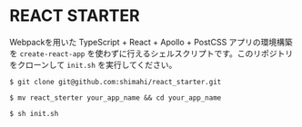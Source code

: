 # REACT STARTER

Webpackを用いた TypeScript + React + Apollo + PostCSS アプリの環境構築を `create-react-app` を使わずに行えるシェルスクリプトです。このリポジトリをクローンして `init.sh` を実行してください。

```
$ git clone git@github.com:shimahi/react_starter.git
```

```
$ mv react_sterter your_app_name && cd your_app_name
```

```
$ sh init.sh
```

